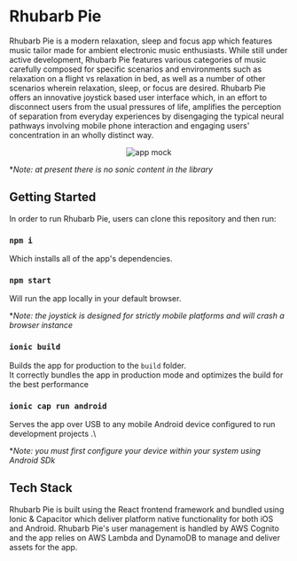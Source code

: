 # Rhubarb Pie

Rhubarb Pie is a modern relaxation, sleep and focus app which features music tailor made for ambient electronic music enthusiasts. While still under active development, Rhubarb Pie features various categories of music carefully composed for specific scenarios and environments such as relaxation on a flight vs relaxation in bed, as well as a number of other scenarios wherein relaxation, sleep, or focus are desired. Rhubarb Pie offers an innovative joystick based user interface which, in an effort to disconnect users from the usual pressures of life, amplifies the perception of separation from everyday experiences by disengaging the typical neural pathways involving mobile phone interaction and engaging users' concentration in an wholly distinct way.

<p align='center'>
<img src='https://github.com/jsb1138/Rhubarb-Pie/blob/master/rhubarb_mock_hands_s.png?raw=true' alt='app mock'>
</p>

**Note: at present there is no sonic content in the library*

## Getting Started

In order to run Rhubarb Pie, users can clone this repository and then run:

### `npm i`

Which installs all of the app's dependencies.

### `npm start`

Will run the app locally in your default browser.

**Note: the joystick is designed for strictly mobile platforms and will crash a browser instance*

### `ionic build`

Builds the app for production to the `build` folder.\
It correctly bundles the app in production mode and optimizes the build for the best performance

### `ionic cap run android`

Serves the app over USB to any mobile Android device configured to run development projects .\

**Note: you must first configure your device within your system using Android SDk*

## Tech Stack

Rhubarb Pie is built using the React frontend framework and bundled using Ionic & Capacitor which deliver platform native functionality for both iOS and Android. Rhubarb Pie's user management is handled by AWS Cognito and the app relies on AWS Lambda and DynamoDB to manage and deliver assets for the app.
